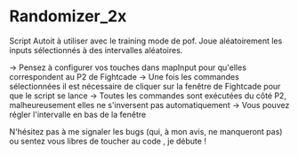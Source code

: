 # Randomizer_2x

Script Autoit à utiliser avec le training mode de pof. Joue aléatoirement les inputs sélectionnés à des intervalles aléatoires.

-> Pensez à configurer vos touches dans mapInput pour qu'elles correspondent au P2 de Fightcade
-> Une fois les commandes sélectionnées il est nécessaire de cliquer sur la fenêtre de Fightcade pour que le script se lance
-> Toutes les commandes sont exécutées du côté P2, malheureusement elles ne s'inversent pas automatiquement
-> Vous pouvez régler l'intervalle en bas de la fenêtre

N'hésitez pas à me signaler les bugs (qui, à mon avis, ne manqueront pas) ou sentez vous libres de toucher au code , je débute !


